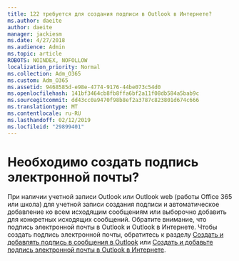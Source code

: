 ```yaml
---
title: 122 требуется для создания подписи в Outlook в Интернете?
ms.author: daeite
author: daeite
manager: jackiesm
ms.date: 4/27/2018
ms.audience: Admin
ms.topic: article
ROBOTS: NOINDEX, NOFOLLOW
localization_priority: Normal
ms.collection: Adm_O365
ms.custom: Adm_O365
ms.assetid: 9468585d-e98e-4774-9176-44be073c54d0
ms.openlocfilehash: 141bf3464cb8fb8ffa6bf2a11f08db584a5bab9c
ms.sourcegitcommit: dd43cc0a9470f98b8ef2a3787c823801d674c666
ms.translationtype: MT
ms.contentlocale: ru-RU
ms.lasthandoff: 02/12/2019
ms.locfileid: "29899401"
---
```

# <a name="need-to-create-an-email-signature"></a>Необходимо создать подпись электронной почты?

При наличии учетной записи Outlook или Outlook web (работы Office 365 или школа) для учетной записи создания подписи и автоматическое добавление ко всем исходящим сообщениям или выборочно добавить для конкретных исходящих сообщений. Обратите внимание, что подпись электронной почты в Outlook и Outlook в Интернете. Чтобы создать подпись электронной почты, обратитесь к разделу [Создать и добавлять подпись в сообщения в Outlook](https://support.office.com/article/8ee5d4f4-68fd-464a-a1c1-0e1c80bb27f2.aspx) или [Создать и добавьте подпись электронной почты в Outlook в Интернете](https://support.office.com/article/5ff9dcfd-d3f1-447b-b2e9-39f91b074ea3.aspx).

